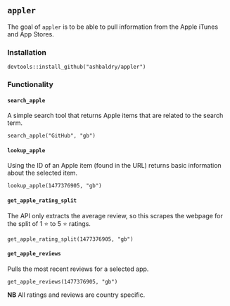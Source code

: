 ## `appler`

The goal of `appler` is to be able to pull information from the Apple iTunes and App Stores.

### Installation

```{r}
devtools::install_github("ashbaldry/appler")
```

### Functionality

#### `search_apple` 

A simple search tool that returns Apple items that are related to the search term.

```{r}
search_apple("GitHub", "gb")
```

#### `lookup_apple`

Using the ID of an Apple item (found in the URL) returns basic information about the selected item.

```{r}
lookup_apple(1477376905, "gb")
```

#### `get_apple_rating_split`

The API only extracts the average review, so this scrapes the webpage for the split of 1 :star: to 5 :star: ratings.

```{r}
get_apple_rating_split(1477376905, "gb")
```

#### `get_apple_reviews`

Pulls the most recent reviews for a selected app.

```{r}
get_apple_reviews(1477376905, "gb")
```

__NB__ All ratings and reviews are country specific.
